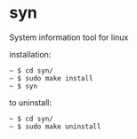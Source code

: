 # syn
System information tool for linux

installation:
```
~ $ cd syn/
~ $ sudo make install
~ $ syn
```
to uninstall:
```
~ $ cd syn/
~ $ sudo make uninstall
```
